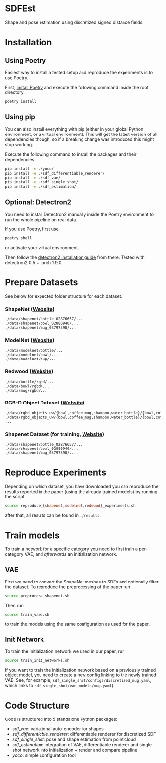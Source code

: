 # SDFEst
Shape and pose estimation using discretized signed distance fields.

# Installation

## Using Poetry
Easiest way to install a tested setup and reproduce the experiments is to use Poetry.

First, [install Poetry](https://python-poetry.org/docs/#installation) and execute the following command inside the root directory.
```bash
poetry install
```

## Using pip
You can also install everything with pip (either in your global Python environment, or a virtual environment).
This will get the latest version of all dependencies though, so if a breaking change was introduced this might stop working.

Execute the following command to install the packages and their dependencies.
```bash
pip install -e ./yoco/
pip install -e ./sdf_differentiable_renderer/
pip install -e ./sdf_vae/
pip install -e ./sdf_single_shot/
pip install -e ./sdf_estimation/
```

## Optional: Detectron2
You need to install Detectron2 manually inside the Poetry environment to run the whole pipeline on real data. 

If you use Poetry, first use
```bash
poetry shell
```
or activate your virtual environment.

Then follow the [detectron2 installation guide](https://detectron2.readthedocs.io/en/latest/tutorials/install.html) from there.
Tested with detectron2 0.5 + torch 1.9.0.

# Prepare Datasets
See below for expected folder structure for each dataset.

### ShapeNet ([Website](https://shapenet.org/))
```
./data/shapenet/bottle_02876657/...
./data/shapenet/bowl_02880940/...
./data/shapenet/mug_03797390/...
```

### ModelNet ([Website](https://modelnet.cs.princeton.edu/))
```
./data/modelnet/bottle/...
./data/modelnet/bowl/...
./data/modelnet/cup/...
```

### Redwood ([Website](http://redwood-data.org/3dscan/dataset.html))
```
./data/bottle/rgbd/...
./data/bowl/rgbd/...
./data/mug/rgbd/...
```

### RGB-D Object Dataset ([Website](https://rgbd-dataset.cs.washington.edu/index.html))
```
./data/rgbd_objects_uw/{bowl,coffee_mug,shampoo,water_bottle}/{bowl,coffee_mug,shampoo,water_bottle}_1/
./data/rgbd_objects_uw/{bowl,coffee_mug,shampoo,water_bottle}/{bowl,cofee_mug,shampoo,water_bottle}_2/
...
```

### Shapenet Dataset (for training, [Website](https://shapenet.org/))
```
./data/shapenet/bottle_02876657/...
./data/shapenet/bowl_02880940/...
./data/shapenet/mug_03797390/...
```

# Reproduce Experiments
Depending on which dataset, you have downloaded you can reproduce the results reported in the paper (using the already trained models) by running the script
```bash
source reproduce_{shapenet,modelnet,redwood}_experiments.sh
```
after that, all results can be found in `./results`.

# Train models
To train a network for a specific category you need to first train a per-category VAE, and *afterwards* an initialization network.
## VAE
First we need to convert the ShapeNet meshes to SDFs and optionally filter the dataset. To reproduce the preprocessing of the paper run
```bash
source preprocess_shapenet.sh
```
Then run
```bash
source train_vaes.sh
```
to train the models using the same configuration as used for the paper.

## Init Network
To train the initialization network we used in our paper, run
```bash
source train_init_networks.sh
```
If you want to train the initialization network based on a previously trained object model, you need to create a new config linking to the newly trained VAE. 
See, for example, `sdf_single_shot/configs/discretized_mug.yaml`, which links to `sdf_single_shot/vae_models/mug.yaml`).

# Code Structure
Code is structured into 5 standalone Python packages:
- *sdf_vae*: variational auto-encoder for shapes
- *sdf_differentiable_renderer*: differentiable renderer for discretized SDF
- *sdf_single_shot*: pose and shape estimation from point cloud
- *sdf_estimation*: integration of VAE, differentiable renderer and single shot network into initialization + render and compare pipeline
- *yoco*: simple configuration tool
